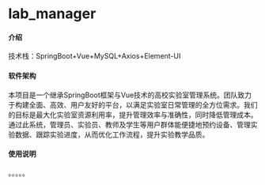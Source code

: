 # lab_manager

#### 介绍
技术栈：SpringBoot+Vue+MySQL+Axios+Element-UI

#### 软件架构
本项目是一个继承SpringBoot框架与Vue技术的高校实验室管理系统。团队致力于构建全面、高效、用户友好的平台，以满足实验室日常管理的全方位需求。我们的目标是最大化实验室资源利用率，提升管理效率与准确性，同时降低管理成本。通过此系统，管理员、实验员、教师及学生等用户群体能便捷地预约设备、管理实验数据、跟踪实验进度，从而优化工作流程，提升实验教学品质。

#### 使用说明

。。。。。



